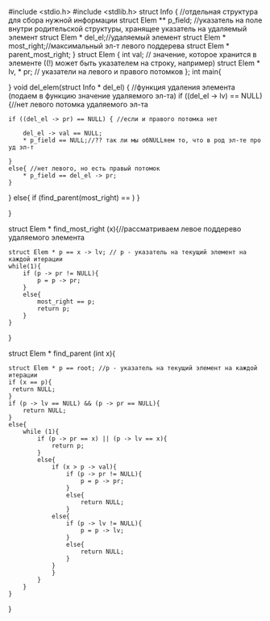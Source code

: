 #include <stdio.h>
#include <stdlib.h>
struct Info { //отдельная структура для сбора нужной информации
    struct Elem ** p_field; //указатель на поле внутри родительской структуры, хранящее указатель на удаляемый элемент
    struct Elem * del_el;//удаляемый элемент
    struct Elem * most_right;//максимальный эл-т левого поддерева
    struct Elem * parent_most_right;
}
struct Elem {
	int val; // значение, которое хранится в элементе ((!) может быть указателем на строку, например)
	struct Elem * lv, * pr; // указатели на левого и правого потомков
};
int main{

}
void del_elem(struct Info * del_el) { //функция удаления элемента (подаем в функцию значение удаляемого эл-та)
if ((del_el -> lv) == NULL) {//нет левого потомка удаляемого эл-та

    if ((del_el -> pr) == NULL) { //если и правого потомка нет
       
        del_el -> val == NULL;
        * p_field == NULL;//?? так ли мы обNULLяем то, что в род эл-те про уд эл-т 

    }
    else{ //нет левого, но есть правый потомок
        * p_field == del_el -> pr;           
    }    
}
else{
    if (find_parent(most_right) == )
}   

}

struct Elem * find_most_right (x){//рассматриваем левое поддерево удаляемого элемента

    struct Elem * p == x -> lv; // p - указатель на текущий элемент на каждой итерации
    while(1){
        if (p -> pr != NULL){
            p = p -> pr;
        }
        else{
            most_right == p;
            return p;
        }
    }
}

struct Elem * find_parent (int x){ 

    struct Elem * p == root; //p - указатель на текущий элемент на каждой итерации
    if (x == p){ 
     return NULL;
    }
    if (p -> lv == NULL) && (p -> pr == NULL){
        return NULL;
    }
    else{
        while (1){
            if (p -> pr == x) || (p -> lv == x){
                return p;
            }
            else{
                if (x > p -> val){
                    if (p -> pr != NULL){
                        p = p -> pr;
                    }
                    else{
                        return NULL;
                    }
                else{
                    if (p -> lv != NULL){
                        p = p -> lv;
                    }
                    else{
                        return NULL;
                    }
                }
                }
            }
        }   
    }
} 
